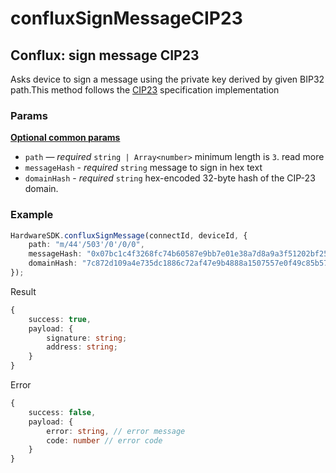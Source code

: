 # confluxSignMessageCIP23

## Conflux: sign message CIP23 <a href="#ethereum-sign-message" id="ethereum-sign-message"></a>

Asks device to sign a message using the private key derived by given BIP32 path.This method follows the [CIP23](https://github.com/Conflux-Chain/CIPs/blob/master/CIPs/cip-23.md) specification implementation

### Params

****[**Optional common params**](../common-params.md)****

* `path` — _required_ `string | Array<number>` minimum length is `3`. read more
* `messageHash` - _required_ `string` message to sign in hex text
* `domainHash` - _required_ `string` hex-encoded 32-byte hash of the CIP-23 domain.

### Example

```typescript
HardwareSDK.confluxSignMessage(connectId, deviceId, {
    path: "m/44'/503'/0'/0/0",
    messageHash: "0x07bc1c4f3268fc74b60587e9bb7e01e38a7d8a9a3f51202bf25332aa2c75c64"
    domainHash: "7c872d109a4e735dc1886c72af47e9b4888a1507557e0f49c85b570019163373"
});
```

Result

```typescript
{
    success: true,
    payload: {
        signature: string;
        address: string;
    }
}
```

Error

```typescript
{
    success: false,
    payload: {
        error: string, // error message
        code: number // error code
    }
}
```
